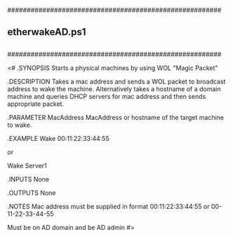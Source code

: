 #######################################################
##
## etherwakeAD.ps1
##
#######################################################

<#
.SYNOPSIS
Starts a physical machines by using WOL "Magic Packet"
 
.DESCRIPTION
Takes a mac address and sends a WOL packet to broadcast
address to wake the machine. Alternatively takes a 
hostname of a domain machine and queries DHCP servers
for mac address and then sends appropriate packet.
 
.PARAMETER MacAddress
MacAddress or hostname of the target machine to wake.
 
.EXAMPLE
Wake 00:11:22:33:44:55 

or

Wake Server1
 
.INPUTS
None
 
.OUTPUTS
None
 
.NOTES
Mac address must be supplied in format 00:11:22:33:44:55 or 00-11-22-33-44-55

Must be on AD domain and be AD admin
#>






